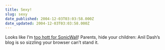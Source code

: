 ```yaml
---
title: Sexy!
slug: sexy
date_published: 2004-12-03T03:03:58.000Z
date_updated: 2004-12-03T03:03:58.000Z
---
```


Looks like I’m [too hott for SonicWall](http://www.paidcontent.org/pc/arch/2004_12_02.shtml#011529)! Parents, hide your children: Anil Dash’s blog is so sizzling your browser can’t stand it.
